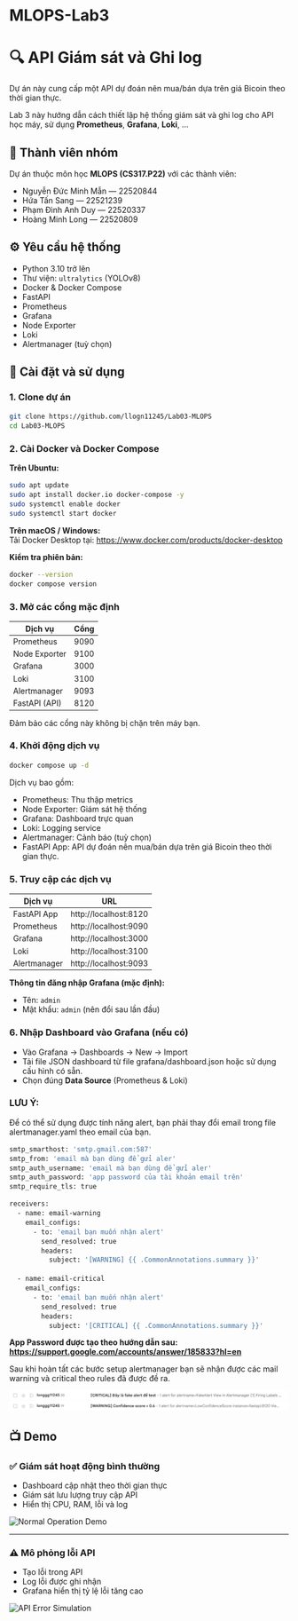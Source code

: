 # **MLOPS-Lab3**
# 🔍 API Giám sát và Ghi log

Dự án này cung cấp một API dự đoán nên mua/bán dựa trên giá Bicoin theo thời gian thực.

Lab 3 này hướng dẫn cách thiết lập hệ thống giám sát và ghi log cho API học máy, sử dụng **Prometheus**, **Grafana**, **Loki**, ...

## 👥 Thành viên nhóm

Dự án thuộc môn học **MLOPS (CS317.P22)** với các thành viên:

- Nguyễn Đức Minh Mẫn — 22520844  
- Hứa Tấn Sang — 22521239  
- Phạm Đình Anh Duy — 22520337  
- Hoàng Minh Long — 22520809

## ⚙️ Yêu cầu hệ thống

- Python 3.10 trở lên  
- Thư viện: `ultralytics` (YOLOv8)  
- Docker & Docker Compose  
- FastAPI  
- Prometheus  
- Grafana  
- Node Exporter  
- Loki 
- Alertmanager (tuỳ chọn)

## 🚀 Cài đặt và sử dụng

### 1. Clone dự án

```bash
git clone https://github.com/llogn11245/Lab03-MLOPS
cd Lab03-MLOPS
```

### 2. Cài Docker và Docker Compose

**Trên Ubuntu:**
```bash
sudo apt update
sudo apt install docker.io docker-compose -y
sudo systemctl enable docker
sudo systemctl start docker
```

**Trên macOS / Windows:**  
Tải Docker Desktop tại: https://www.docker.com/products/docker-desktop

**Kiểm tra phiên bản:**
```bash
docker --version
docker compose version
```

### 3. Mở các cổng mặc định

| Dịch vụ         | Cổng  |
|------------------|-------|
| Prometheus       | 9090  |
| Node Exporter    | 9100  |
| Grafana          | 3000  |
| Loki       | 3100  |
| Alertmanager     | 9093  |
| FastAPI (API)    | 8120  |

Đảm bảo các cổng này không bị chặn trên máy bạn.

### 4. Khởi động dịch vụ

```bash
docker compose up -d
```

Dịch vụ bao gồm:
- Prometheus: Thu thập metrics
- Node Exporter: Giám sát hệ thống
- Grafana: Dashboard trực quan
- Loki: Logging service
- Alertmanager: Cảnh báo (tuỳ chọn)
- FastAPI App: API dự đoán nên mua/bán dựa trên giá Bicoin theo thời gian thực.

### 5. Truy cập các dịch vụ

| Dịch vụ       | URL                         |
|---------------|-----------------------------|
| FastAPI App   | http://localhost:8120      |
| Prometheus    | http://localhost:9090       |
| Grafana       | http://localhost:3000       |
| Loki    | http://localhost:3100       |
| Alertmanager  | http://localhost:9093       |

**Thông tin đăng nhập Grafana (mặc định):**
- Tên: `admin`
- Mật khẩu: `admin` (nên đổi sau lần đầu)

### 6. Nhập Dashboard vào Grafana (nếu có)

- Vào Grafana → Dashboards → New → Import
- Tải file JSON dashboard từ file grafana/dashboard.json hoặc sử dụng cấu hình có sẵn.
- Chọn đúng **Data Source** (Prometheus & Loki)

### **LƯU Ý:**

Để có thể sử dụng được tính năng alert, bạn phải thay đổi email trong file alertmanager.yaml theo email của bạn. 

```bash
smtp_smarthost: 'smtp.gmail.com:587'
smtp_from: 'email mà bạn dùng để gửi aler'
smtp_auth_username: 'email mà bạn dùng để gửi aler'
smtp_auth_password: 'app password của tài khoản email trên'     
smtp_require_tls: true
```
```bash
receivers:
  - name: email-warning
    email_configs:
      - to: 'email bạn muốn nhận alert'
        send_resolved: true
        headers:
          subject: '[WARNING] {{ .CommonAnnotations.summary }}'

  - name: email-critical
    email_configs:
      - to: 'email bạn muốn nhận alert'
        send_resolved: true
        headers:
          subject: '[CRITICAL] {{ .CommonAnnotations.summary }}'
```
**App Password được tạo theo hướng dẫn sau: https://support.google.com/accounts/answer/185833?hl=en**

Sau khi hoàn tất các bước setup alertmanager bạn sẽ nhận được các mail warning và critical theo rules đã được đề ra. 

![Alert](alert.png)

## 📺 Demo

### ✅ Giám sát hoạt động bình thường

- Dashboard cập nhật theo thời gian thực
- Giám sát lưu lượng truy cập API
- Hiển thị CPU, RAM, lỗi và log

![Normal Operation Demo](Normal.gif)

---

### ⚠️ Mô phỏng lỗi API

- Tạo lỗi trong API
- Log lỗi được ghi nhận
- Grafana hiển thị tỷ lệ lỗi tăng cao

![API Error Simulation](Error.gif)